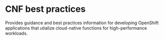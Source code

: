 # CNF best practices

Provides guidance and best practices information for developing OpenShift applications that utialize cloud-native functions for high-performance workloads.  
